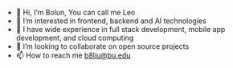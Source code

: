 - 👋 Hi, I’m Bolun, You can call me Leo
- 👀 I’m interested in frontend, backend and AI technologies
- 🌱 I have wide experience in full stack development, mobile app development, and cloud computing
- 💞️ I’m looking to collaborate on open source projects
- 📫 How to reach me b8liu@bu.edu

<!---
bl-liu6/bl-liu6 is a ✨ special ✨ repository because its `README.md` (this file) appears on your GitHub profile.
You can click the Preview link to take a look at your changes.
--->
